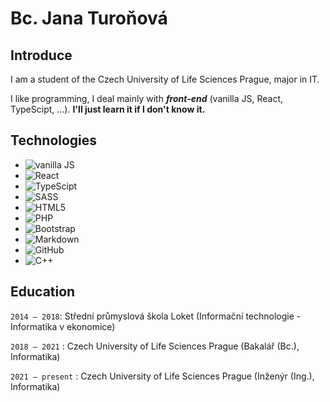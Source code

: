 # Bc. Jana Turoňová

## Introduce
I am a student of the Czech University of Life Sciences Prague, major in IT.

I like programming, I deal mainly with ***front-end*** (vanilla JS, React, TypeScipt, ...). **I'll just learn it if I don't know it.**

## Technologies
+ ![vanilla JS](https://img.shields.io/badge/-JavaScript-black?style=flat-square&logo=javascript)
+ ![React](https://img.shields.io/badge/-React-black?style=flat-square&logo=react) 
+ ![TypeScipt](https://img.shields.io/badge/-TypeScript-black?style=flat-square&logo=typescript)
+ ![SASS](https://img.shields.io/badge/-SASS-black?style=flat-square&logo=sass)
+ ![HTML5](https://img.shields.io/badge/-HTML5-black?style=flat-square&logo=html5)
+ ![PHP](https://img.shields.io/badge/-PHP-black?style=flat-square&logo=php)
+ ![Bootstrap](https://img.shields.io/badge/-Bootstrap-black?style=flat-square&logo=bootstrap)
+ ![Markdown](https://img.shields.io/badge/-Markdown-black?style=flat-square&logo=markdown)
+ ![GitHub](https://img.shields.io/badge/-GitHub-black?style=flat-square&logo=GitHub)
+ ![C++](https://img.shields.io/badge/-C++-black?style=flat-square&logo=c)

## Education

`2014 – 2018`: Střední průmyslová škola Loket (Informační technologie - Informatika v ekonomice)

`2018 – 2021` : Czech University of Life Sciences Prague (Bakalář (Bc.), Informatika)

`2021 – present` : Czech University of Life Sciences Prague (Inženýr (Ing.), Informatika)
